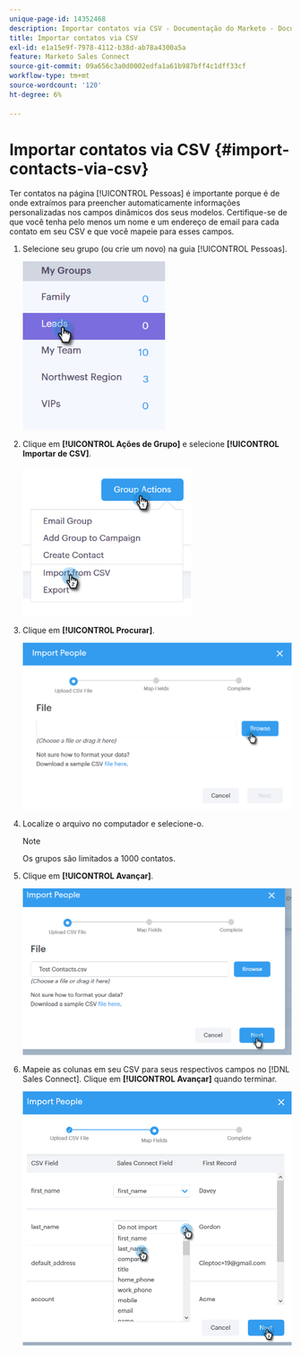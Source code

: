 ```yaml
---
unique-page-id: 14352468
description: Importar contatos via CSV - Documentação do Marketo - Documentação do produto
title: Importar contatos via CSV
exl-id: e1a15e9f-7978-4112-b38d-ab78a4300a5a
feature: Marketo Sales Connect
source-git-commit: 09a656c3a0d0002edfa1a61b987bff4c1dff33cf
workflow-type: tm+mt
source-wordcount: '120'
ht-degree: 6%

---
```


# Importar contatos via CSV {#import-contacts-via-csv}

Ter contatos na página [!UICONTROL Pessoas] é importante porque é de onde extraímos para preencher automaticamente informações personalizadas nos campos dinâmicos dos seus modelos. Certifique-se de que você tenha pelo menos um nome e um endereço de email para cada contato em seu CSV e que você mapeie para esses campos.

1. Selecione seu grupo (ou crie um novo) na guia [!UICONTROL Pessoas].

   ![](assets/one.png)

1. Clique em **[!UICONTROL Ações de Grupo]** e selecione **[!UICONTROL Importar de CSV]**.

   ![](assets/two.png)

1. Clique em **[!UICONTROL Procurar]**.

   ![](assets/three.png)

1. Localize o arquivo no computador e selecione-o.

   >[!NOTE]
   >
   >Os grupos são limitados a 1000 contatos.

1. Clique em **[!UICONTROL Avançar]**.

   ![](assets/four.png)

1. Mapeie as colunas em seu CSV para seus respectivos campos no [!DNL Sales Connect]. Clique em **[!UICONTROL Avançar]** quando terminar.

   ![](assets/five.png)
